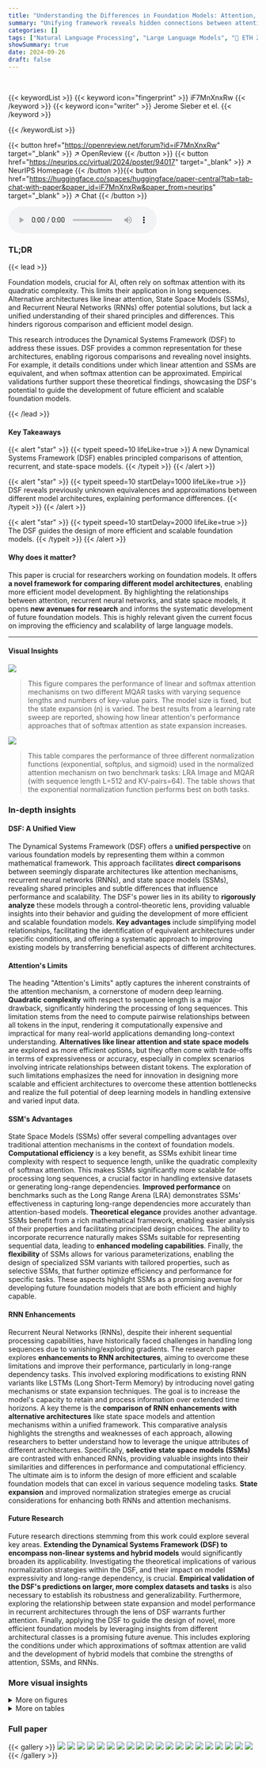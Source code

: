 ```yaml
---
title: "Understanding the Differences in Foundation Models: Attention, State  Space Models, and Recurrent Neural Networks"
summary: "Unifying framework reveals hidden connections between attention, recurrent, and state-space models, boosting foundation model efficiency."
categories: []
tags: ["Natural Language Processing", "Large Language Models", "🏢 ETH Zurich",]
showSummary: true
date: 2024-09-26
draft: false
---
```


<br>

{{< keywordList >}}
{{< keyword icon="fingerprint" >}} iF7MnXnxRw {{< /keyword >}}
{{< keyword icon="writer" >}} Jerome Sieber et el. {{< /keyword >}}
 
{{< /keywordList >}}

{{< button href="https://openreview.net/forum?id=iF7MnXnxRw" target="_blank" >}}
↗ OpenReview
{{< /button >}}
{{< button href="https://neurips.cc/virtual/2024/poster/94017" target="_blank" >}}
↗ NeurIPS Homepage
{{< /button >}}{{< button href="https://huggingface.co/spaces/huggingface/paper-central?tab=tab-chat-with-paper&paper_id=iF7MnXnxRw&paper_from=neurips" target="_blank" >}}
↗ Chat
{{< /button >}}



<audio controls>
    <source src="https://ai-paper-reviewer.com/iF7MnXnxRw/podcast.wav" type="audio/wav">
    Your browser does not support the audio element.
</audio>


### TL;DR


{{< lead >}}

Foundation models, crucial for AI, often rely on softmax attention with its quadratic complexity. This limits their application in long sequences.  Alternative architectures like linear attention, State Space Models (SSMs), and Recurrent Neural Networks (RNNs) offer potential solutions, but lack a unified understanding of their shared principles and differences. This hinders rigorous comparison and efficient model design. 

This research introduces the Dynamical Systems Framework (DSF) to address these issues.  DSF provides a common representation for these architectures, enabling rigorous comparisons and revealing novel insights. For example, it details conditions under which linear attention and SSMs are equivalent, and when softmax attention can be approximated.  Empirical validations further support these theoretical findings, showcasing the DSF's potential to guide the development of future efficient and scalable foundation models.

{{< /lead >}}


#### Key Takeaways

{{< alert "star" >}}
{{< typeit speed=10 lifeLike=true >}} A new Dynamical Systems Framework (DSF) enables principled comparisons of attention, recurrent, and state-space models. {{< /typeit >}}
{{< /alert >}}

{{< alert "star" >}}
{{< typeit speed=10 startDelay=1000 lifeLike=true >}} DSF reveals previously unknown equivalences and approximations between different model architectures, explaining performance differences. {{< /typeit >}}
{{< /alert >}}

{{< alert "star" >}}
{{< typeit speed=10 startDelay=2000 lifeLike=true >}} The DSF guides the design of more efficient and scalable foundation models. {{< /typeit >}}
{{< /alert >}}

#### Why does it matter?
This paper is crucial for researchers working on foundation models.  It offers **a novel framework for comparing different model architectures**, enabling more efficient model development. By highlighting the relationships between attention, recurrent neural networks, and state space models, it opens **new avenues for research** and informs the systematic development of future foundation models.  This is highly relevant given the current focus on improving the efficiency and scalability of large language models.

------
#### Visual Insights



![](https://ai-paper-reviewer.com/iF7MnXnxRw/figures_6_1.jpg)

> This figure compares the performance of linear and softmax attention mechanisms on two different MQAR tasks with varying sequence lengths and numbers of key-value pairs.  The model size is fixed, but the state expansion (n) is varied.  The best results from a learning rate sweep are reported, showing how linear attention's performance approaches that of softmax attention as state expansion increases.





![](https://ai-paper-reviewer.com/iF7MnXnxRw/tables_19_1.jpg)

> This table compares the performance of three different normalization functions (exponential, softplus, and sigmoid) used in the normalized attention mechanism on two benchmark tasks: LRA Image and MQAR (with sequence length L=512 and KV-pairs=64).  The table shows that the exponential normalization function performs best on both tasks.





### In-depth insights


#### DSF: A Unified View
The Dynamical Systems Framework (DSF) offers a **unified perspective** on various foundation models by representing them within a common mathematical framework.  This approach facilitates **direct comparisons** between seemingly disparate architectures like attention mechanisms, recurrent neural networks (RNNs), and state space models (SSMs), revealing shared principles and subtle differences that influence performance and scalability.  The DSF's power lies in its ability to **rigorously analyze** these models through a control-theoretic lens, providing valuable insights into their behavior and guiding the development of more efficient and scalable foundation models.  **Key advantages** include simplifying model relationships, facilitating the identification of equivalent architectures under specific conditions, and offering a systematic approach to improving existing models by transferring beneficial aspects of different architectures.

#### Attention's Limits
The heading "Attention's Limits" aptly captures the inherent constraints of the attention mechanism, a cornerstone of modern deep learning.  **Quadratic complexity** with respect to sequence length is a major drawback, significantly hindering the processing of long sequences. This limitation stems from the need to compute pairwise relationships between all tokens in the input, rendering it computationally expensive and impractical for many real-world applications demanding long-context understanding.  **Alternatives like linear attention and state space models** are explored as more efficient options, but they often come with trade-offs in terms of expressiveness or accuracy, especially in complex scenarios involving intricate relationships between distant tokens. The exploration of such limitations emphasizes the need for innovation in designing more scalable and efficient architectures to overcome these attention bottlenecks and realize the full potential of deep learning models in handling extensive and varied input data.

#### SSM's Advantages
State Space Models (SSMs) offer several compelling advantages over traditional attention mechanisms in the context of foundation models.  **Computational efficiency** is a key benefit, as SSMs exhibit linear time complexity with respect to sequence length, unlike the quadratic complexity of softmax attention. This makes SSMs significantly more scalable for processing long sequences, a crucial factor in handling extensive datasets or generating long-range dependencies.  **Improved performance** on benchmarks such as the Long Range Arena (LRA) demonstrates SSMs' effectiveness in capturing long-range dependencies more accurately than attention-based models.  **Theoretical elegance** provides another advantage.  SSMs benefit from a rich mathematical framework, enabling easier analysis of their properties and facilitating principled design choices. The ability to incorporate recurrence naturally makes SSMs suitable for representing sequential data, leading to **enhanced modeling capabilities**.  Finally, the **flexibility** of SSMs allows for various parameterizations, enabling the design of specialized SSM variants with tailored properties, such as selective SSMs, that further optimize efficiency and performance for specific tasks.  These aspects highlight SSMs as a promising avenue for developing future foundation models that are both efficient and highly capable.

#### RNN Enhancements
Recurrent Neural Networks (RNNs), despite their inherent sequential processing capabilities, have historically faced challenges in handling long sequences due to vanishing/exploding gradients.  The research paper explores **enhancements to RNN architectures**, aiming to overcome these limitations and improve their performance, particularly in long-range dependency tasks.  This involved exploring modifications to existing RNN variants like LSTMs (Long Short-Term Memory) by introducing novel gating mechanisms or state expansion techniques. The goal is to increase the model's capacity to retain and process information over extended time horizons.  A key theme is the **comparison of RNN enhancements with alternative architectures** like state space models and attention mechanisms within a unified framework.  This comparative analysis highlights the strengths and weaknesses of each approach, allowing researchers to better understand how to leverage the unique attributes of different architectures.  Specifically, **selective state space models (SSMs)** are contrasted with enhanced RNNs, providing valuable insights into their similarities and differences in performance and computational efficiency. The ultimate aim is to inform the design of more efficient and scalable foundation models that can excel in various sequence modeling tasks.  **State expansion** and improved normalization strategies emerge as crucial considerations for enhancing both RNNs and attention mechanisms.

#### Future Research
Future research directions stemming from this work could explore several key areas. **Extending the Dynamical Systems Framework (DSF) to encompass non-linear systems and hybrid models** would significantly broaden its applicability.  Investigating the theoretical implications of various normalization strategies within the DSF, and their impact on model expressivity and long-range dependency, is crucial.  **Empirical validation of the DSF's predictions on larger, more complex datasets and tasks** is also necessary to establish its robustness and generalizability.  Furthermore, exploring the relationship between state expansion and model performance in recurrent architectures through the lens of DSF warrants further attention. Finally, applying the DSF to guide the design of novel, more efficient foundation models by leveraging insights from different architectural classes is a promising future avenue.  This includes exploring the conditions under which approximations of softmax attention are valid and the development of hybrid models that combine the strengths of attention, SSMs, and RNNs.


### More visual insights

<details>
<summary>More on figures
</summary>


![](https://ai-paper-reviewer.com/iF7MnXnxRw/figures_7_1.jpg)

> The figure compares the performance of different attention mechanisms (softmax, linear, normalized) and state space models (S6, SSD) on the MQAR benchmark task with sequence length L=512 and KV-pairs=64.  The model size 'd' is varied, and the best accuracy achieved during a learning rate sweep (using np.logspace(-4, -2, 4)) is reported for each model and size, with a fixed state expansion 'n' of 128.


![](https://ai-paper-reviewer.com/iF7MnXnxRw/figures_8_1.jpg)

> This figure compares the performance of a standard qLSTM model with a modified version where the state transition matrix Aᵢ is replaced with a reversed sigmoid function (equation 23 from the paper).  The comparison is done across three different MQAR tasks, each varying in sequence length and the number of key-value pairs, and across multiple model sizes (d). The orange lines show the performance of the modified qLSTM (using equation 23), while the blue lines show the performance of the standard qLSTM. The results demonstrate the improvement achieved by using the modified state transition, particularly noticeable in the tasks with longer sequences.


![](https://ai-paper-reviewer.com/iF7MnXnxRw/figures_14_1.jpg)

> This figure visually represents the matrix dimensions in the Dynamical Systems Framework (DSF) described by the recurrence equation:  hi = Aihi-1 + Biui.  It highlights the hidden state (hi) with dimension N, the diagonal state transition matrix (Ai) with dimension N x N, and the input matrix (Bi) with dimension N x d.  The diagram also illustrates the concept of 'state expansion,' where the input dimension d is expanded by a factor of n, resulting in a hidden state with dimension N = nd.


![](https://ai-paper-reviewer.com/iF7MnXnxRw/figures_23_1.jpg)

> This figure compares the performance of linear and softmax attention on two different MQAR tasks with varying sequence lengths and numbers of key-value pairs.  The model size (d) is kept constant at 512, while the state expansion (n) is varied. The results show that as the state expansion increases, the accuracy of linear attention approaches that of softmax attention.


![](https://ai-paper-reviewer.com/iF7MnXnxRw/figures_23_2.jpg)

> This figure compares the performance of a standard quasi LSTM (qLSTM) against a modified version where the state transition matrix is replaced by a reversed sigmoid of the projected input, inspired by the S6 model.  The results are shown for three different MQAR tasks with varying sequence lengths and numbers of key-value pairs, and for different model sizes (d). The shaded areas represent the standard deviation across multiple runs with different random seeds.


![](https://ai-paper-reviewer.com/iF7MnXnxRw/figures_24_1.jpg)

> This figure shows the accuracy of different models (softmax attention, linear attention, normalized attention, S6, and SSD) on four different MQAR tasks with varying sequence lengths and key-value pairs.  The model size (d) and state expansion (n) are also varied. The heatmap shows the accuracy for each combination of model, task, d, and n, highlighting the impact of these parameters on performance. Note that only the best accuracy from a learning rate sweep is reported for each configuration.


</details>




<details>
<summary>More on tables
</summary>


![](https://ai-paper-reviewer.com/iF7MnXnxRw/tables_22_1.jpg)
> This table presents the results of comparing different attention mechanisms on the Long Range Arena (LRA) benchmark and WikiText-103 corpus.  It shows the average accuracy achieved on the LRA benchmark and the training perplexity for four different attention architectures: Linear Attention, Normalized Attention, Softmax Attention, and S6.  All models used have approximately 70 million parameters.

![](https://ai-paper-reviewer.com/iF7MnXnxRw/tables_25_1.jpg)
> This table presents the average test accuracy achieved by different models on five distinct tasks within the Long Range Arena (LRA) benchmark.  The results are broken down by task (ListOps, Text, Retrieval, Image, Pathfinder) and show the average performance across all tasks. A 'Random' baseline is included to provide context for interpreting the results.

</details>




### Full paper

{{< gallery >}}
<img src="https://ai-paper-reviewer.com/iF7MnXnxRw/1.png" class="grid-w50 md:grid-w33 xl:grid-w25" />
<img src="https://ai-paper-reviewer.com/iF7MnXnxRw/2.png" class="grid-w50 md:grid-w33 xl:grid-w25" />
<img src="https://ai-paper-reviewer.com/iF7MnXnxRw/3.png" class="grid-w50 md:grid-w33 xl:grid-w25" />
<img src="https://ai-paper-reviewer.com/iF7MnXnxRw/4.png" class="grid-w50 md:grid-w33 xl:grid-w25" />
<img src="https://ai-paper-reviewer.com/iF7MnXnxRw/5.png" class="grid-w50 md:grid-w33 xl:grid-w25" />
<img src="https://ai-paper-reviewer.com/iF7MnXnxRw/6.png" class="grid-w50 md:grid-w33 xl:grid-w25" />
<img src="https://ai-paper-reviewer.com/iF7MnXnxRw/7.png" class="grid-w50 md:grid-w33 xl:grid-w25" />
<img src="https://ai-paper-reviewer.com/iF7MnXnxRw/8.png" class="grid-w50 md:grid-w33 xl:grid-w25" />
<img src="https://ai-paper-reviewer.com/iF7MnXnxRw/9.png" class="grid-w50 md:grid-w33 xl:grid-w25" />
<img src="https://ai-paper-reviewer.com/iF7MnXnxRw/10.png" class="grid-w50 md:grid-w33 xl:grid-w25" />
<img src="https://ai-paper-reviewer.com/iF7MnXnxRw/11.png" class="grid-w50 md:grid-w33 xl:grid-w25" />
<img src="https://ai-paper-reviewer.com/iF7MnXnxRw/12.png" class="grid-w50 md:grid-w33 xl:grid-w25" />
<img src="https://ai-paper-reviewer.com/iF7MnXnxRw/13.png" class="grid-w50 md:grid-w33 xl:grid-w25" />
<img src="https://ai-paper-reviewer.com/iF7MnXnxRw/14.png" class="grid-w50 md:grid-w33 xl:grid-w25" />
<img src="https://ai-paper-reviewer.com/iF7MnXnxRw/15.png" class="grid-w50 md:grid-w33 xl:grid-w25" />
<img src="https://ai-paper-reviewer.com/iF7MnXnxRw/16.png" class="grid-w50 md:grid-w33 xl:grid-w25" />
<img src="https://ai-paper-reviewer.com/iF7MnXnxRw/17.png" class="grid-w50 md:grid-w33 xl:grid-w25" />
<img src="https://ai-paper-reviewer.com/iF7MnXnxRw/18.png" class="grid-w50 md:grid-w33 xl:grid-w25" />
<img src="https://ai-paper-reviewer.com/iF7MnXnxRw/19.png" class="grid-w50 md:grid-w33 xl:grid-w25" />
<img src="https://ai-paper-reviewer.com/iF7MnXnxRw/20.png" class="grid-w50 md:grid-w33 xl:grid-w25" />
{{< /gallery >}}